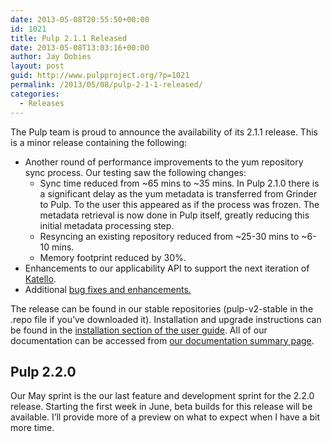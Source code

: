 ```yaml
---
date: 2013-05-08T20:55:50+00:00
id: 1021
title: Pulp 2.1.1 Released
date: 2013-05-08T13:03:16+00:00
author: Jay Dobies
layout: post
guid: http://www.pulpproject.org/?p=1021
permalink: /2013/05/08/pulp-2-1-1-released/
categories:
  - Releases
---
```

<!-- more -->
The Pulp team is proud to announce the availability of its 2.1.1 release. This is a minor release containing the following:

  * Another round of performance improvements to the yum repository sync process. Our testing saw the following changes: 
      * Sync time reduced from ~65 mins to ~35 mins. In Pulp 2.1.0 there is a significant delay as the yum metadata is transferred from Grinder to Pulp. To the user this appeared as if the process was frozen. The metadata retrieval is now done in Pulp itself, greatly reducing this initial metadata processing step.
      * Resyncing an existing repository reduced from ~25-30 mins to ~6-10 mins.
      * Memory footprint reduced by 30%.
  * Enhancements to our applicability API to support the next iteration of <a href="http://www.katello.org/" target="new">Katello</a>.
  * Additional <a href="https://bugzilla.redhat.com/buglist.cgi?list_id=1346169&#038;classification=Community&#038;target_release=2.1.1&#038;query_format=advanced&#038;bug_status=VERIFIED&#038;bug_status=RELEASE_PENDING&#038;bug_status=CLOSED&#038;product=Pulp" target="new">bug fixes and enhancements.</a>

The release can be found in our stable repositories (pulp-v2-stable in the .repo file if you’ve downloaded it). Installation and upgrade instructions can be found in the [installation section of the user guide](https://pulp-user-guide.readthedocs.org/en/pulp-2.1/installation.html). All of our documentation can be accessed from [our documentation summary page](/docs/).

## Pulp 2.2.0

Our May sprint is the our last feature and development sprint for the 2.2.0 release. Starting the first week in June, beta builds for this release will be available. I&#8217;ll provide more of a preview on what to expect when I have a bit more time.
